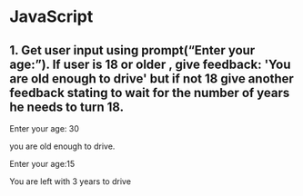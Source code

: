 # JavaScript
## 1. Get user input using prompt(“Enter your age:”). If user is 18 or older , give feedback: 'You are old enough to drive' but if not 18 give another feedback stating to wait for the number of years he needs to turn 18. 

Enter your age: 30

you are old enough to drive.

Enter your age:15

You are left with 3 years to drive
